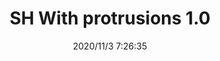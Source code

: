 ﻿---
layout: post 
title: SH With protrusions 1.0
tags: SH
categories: wire-cable
overview: 
part_number: 2-100-03
thumb_img: static/202011/483-thumb-20201103152751.jpg
small_img: static/202011/483-20201103152751.jpg
date: 2020/11/3 7:26:35
---



